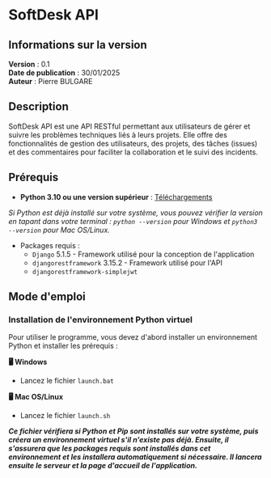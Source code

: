 # SoftDesk API

## Informations sur la version
**Version** : 0.1\
**Date de publication** : 30/01/2025\
**Auteur** : Pierre BULGARE

## Description
SoftDesk API est une API RESTful permettant aux utilisateurs de gérer et suivre les problèmes techniques liés à leurs projets. Elle offre des fonctionnalités de gestion des utilisateurs, des projets, des tâches (issues) et des commentaires pour faciliter la collaboration et le suivi des incidents.

## Prérequis
* **Python 3.10 ou une version supérieur** : [Téléchargements](https://www.python.org/downloads/)

*Si Python est déjà installé sur votre système, vous pouvez vérifier la version en tapant dans votre terminal : `python --version` pour Windows et `python3 --version` pour Mac OS/Linux.*

* Packages requis :
  * `Django` 5.1.5 - Framework utilisé pour la conception de l'application
  * `djangorestframework` 3.15.2 - Framework utilisé pour l'API
  * `djangorestframework-simplejwt`

## Mode d'emploi
### Installation de l'environnement Python virtuel
Pour utiliser le programme, vous devez d'abord installer un environnement Python et installer les prérequis :

**🖥️ Windows**
- Lancez le fichier `launch.bat`

**🖥️ Mac OS/Linux**
- Lancez le fichier `launch.sh`

***Ce fichier vérifiera si Python et Pip sont installés sur votre système, puis créera un environnement virtuel s'il n'existe pas déjà. Ensuite, il s'assurera que les packages requis sont installés dans cet environnement et les installera automatiquement si nécessaire. Il lancera ensuite le serveur et la page d'accueil de l'application.***